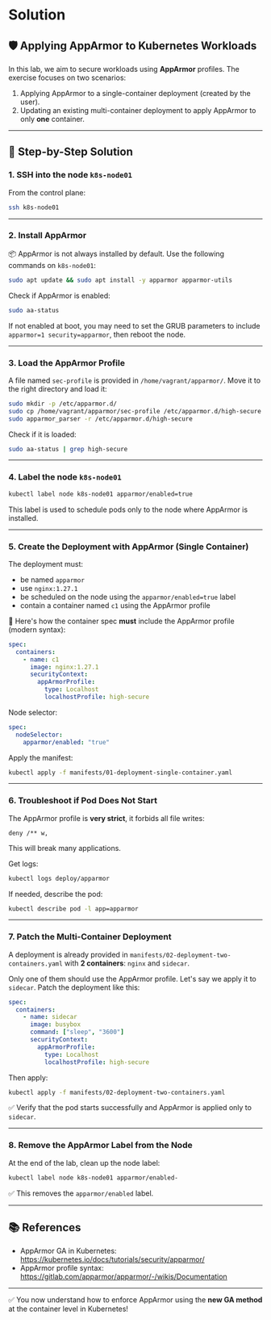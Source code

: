 # Solution

## 🛡️ Applying AppArmor to Kubernetes Workloads

In this lab, we aim to secure workloads using **AppArmor** profiles. The exercise focuses on two scenarios:

1. Applying AppArmor to a single-container deployment (created by the user).
2. Updating an existing multi-container deployment to apply AppArmor to only **one** container.

---

## 🔧 Step-by-Step Solution

### 1. SSH into the node `k8s-node01`

From the control plane:
```bash
ssh k8s-node01
```

---

### 2. Install AppArmor

📦 AppArmor is not always installed by default. Use the following commands on `k8s-node01`:

```bash
sudo apt update && sudo apt install -y apparmor apparmor-utils
```

Check if AppArmor is enabled:
```bash
sudo aa-status
```

If not enabled at boot, you may need to set the GRUB parameters to include `apparmor=1 security=apparmor`, then reboot the node.

---

### 3. Load the AppArmor Profile

A file named `sec-profile` is provided in `/home/vagrant/apparmor/`. Move it to the right directory and load it:

```bash
sudo mkdir -p /etc/apparmor.d/
sudo cp /home/vagrant/apparmor/sec-profile /etc/apparmor.d/high-secure
sudo apparmor_parser -r /etc/apparmor.d/high-secure
```

Check if it is loaded:
```bash
sudo aa-status | grep high-secure
```

---

### 4. Label the node `k8s-node01`

```bash
kubectl label node k8s-node01 apparmor/enabled=true
```

This label is used to schedule pods only to the node where AppArmor is installed.

---

### 5. Create the Deployment with AppArmor (Single Container)

The deployment must:
- be named `apparmor`
- use `nginx:1.27.1`
- be scheduled on the node using the `apparmor/enabled=true` label
- contain a container named `c1` using the AppArmor profile

📁 Here's how the container spec **must** include the AppArmor profile (modern syntax):

```yaml
spec:
  containers:
    - name: c1
      image: nginx:1.27.1
      securityContext:
        appArmorProfile:
          type: Localhost
          localhostProfile: high-secure
```

Node selector:
```yaml
spec:
  nodeSelector:
    apparmor/enabled: "true"
```

Apply the manifest:
```bash
kubectl apply -f manifests/01-deployment-single-container.yaml
```

---

### 6. Troubleshoot if Pod Does Not Start

The AppArmor profile is **very strict**, it forbids all file writes:
```text
deny /** w,
```
This will break many applications.

Get logs:
```bash
kubectl logs deploy/apparmor
```

If needed, describe the pod:
```bash
kubectl describe pod -l app=apparmor
```

---

### 7. Patch the Multi-Container Deployment

A deployment is already provided in `manifests/02-deployment-two-containers.yaml` with **2 containers**: `nginx` and `sidecar`.

Only one of them should use the AppArmor profile. Let's say we apply it to `sidecar`. Patch the deployment like this:

```yaml
spec:
  containers:
    - name: sidecar
      image: busybox
      command: ["sleep", "3600"]
      securityContext:
        appArmorProfile:
          type: Localhost
          localhostProfile: high-secure
```

Then apply:
```bash
kubectl apply -f manifests/02-deployment-two-containers.yaml
```

✅ Verify that the pod starts successfully and AppArmor is applied only to `sidecar`.

---

### 8. Remove the AppArmor Label from the Node

At the end of the lab, clean up the node label:

```bash
kubectl label node k8s-node01 apparmor/enabled-
```

✅ This removes the `apparmor/enabled` label.

---

## 📚 References

- AppArmor GA in Kubernetes: https://kubernetes.io/docs/tutorials/security/apparmor/
- AppArmor profile syntax: https://gitlab.com/apparmor/apparmor/-/wikis/Documentation

---

✅ You now understand how to enforce AppArmor using the **new GA method** at the container level in Kubernetes!

